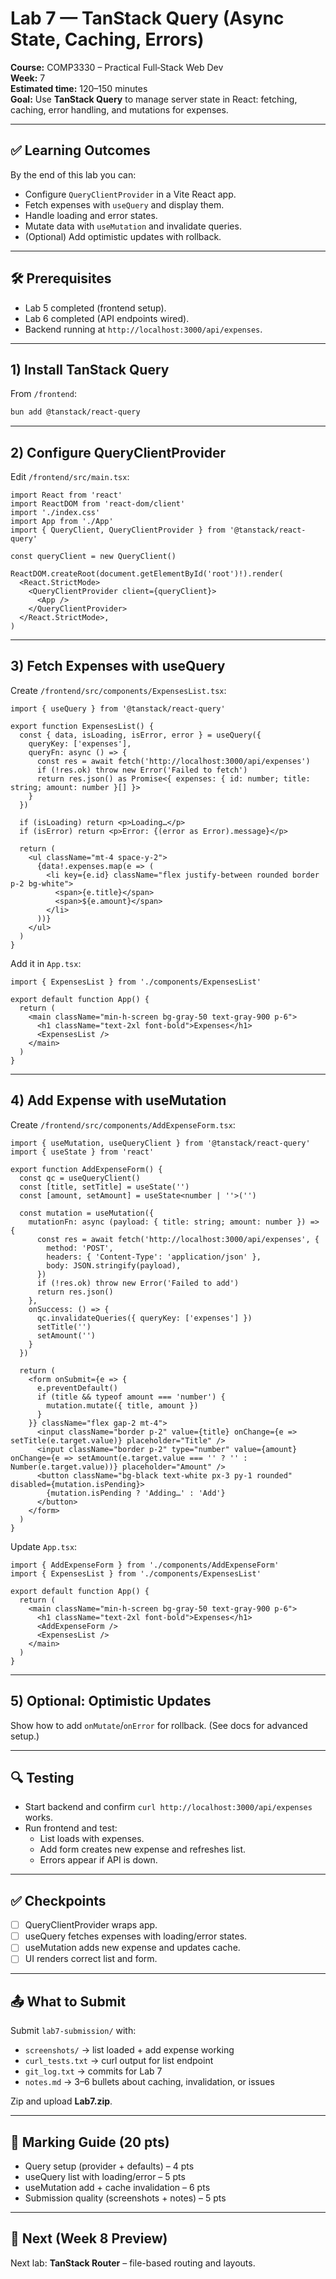 # Lab 7 — TanStack Query (Async State, Caching, Errors)

**Course:** COMP3330 – Practical Full‑Stack Web Dev  
**Week:** 7  
**Estimated time:** 120–150 minutes  
**Goal:** Use **TanStack Query** to manage server state in React: fetching, caching, error handling, and mutations for expenses.

---

## ✅ Learning Outcomes
By the end of this lab you can:
- Configure `QueryClientProvider` in a Vite React app.
- Fetch expenses with `useQuery` and display them.
- Handle loading and error states.
- Mutate data with `useMutation` and invalidate queries.
- (Optional) Add optimistic updates with rollback.

---

## 🛠 Prerequisites
- Lab 5 completed (frontend setup).
- Lab 6 completed (API endpoints wired).
- Backend running at `http://localhost:3000/api/expenses`.

---

## 1) Install TanStack Query
From `/frontend`:
```bash
bun add @tanstack/react-query
```

---

## 2) Configure QueryClientProvider
Edit `/frontend/src/main.tsx`:
```tsx
import React from 'react'
import ReactDOM from 'react-dom/client'
import './index.css'
import App from './App'
import { QueryClient, QueryClientProvider } from '@tanstack/react-query'

const queryClient = new QueryClient()

ReactDOM.createRoot(document.getElementById('root')!).render(
  <React.StrictMode>
    <QueryClientProvider client={queryClient}>
      <App />
    </QueryClientProvider>
  </React.StrictMode>,
)
```

---

## 3) Fetch Expenses with useQuery
Create `/frontend/src/components/ExpensesList.tsx`:
```tsx
import { useQuery } from '@tanstack/react-query'

export function ExpensesList() {
  const { data, isLoading, isError, error } = useQuery({
    queryKey: ['expenses'],
    queryFn: async () => {
      const res = await fetch('http://localhost:3000/api/expenses')
      if (!res.ok) throw new Error('Failed to fetch')
      return res.json() as Promise<{ expenses: { id: number; title: string; amount: number }[] }>
    }
  })

  if (isLoading) return <p>Loading…</p>
  if (isError) return <p>Error: {(error as Error).message}</p>

  return (
    <ul className="mt-4 space-y-2">
      {data!.expenses.map(e => (
        <li key={e.id} className="flex justify-between rounded border p-2 bg-white">
          <span>{e.title}</span>
          <span>${e.amount}</span>
        </li>
      ))}
    </ul>
  )
}
```

Add it in `App.tsx`:
```tsx
import { ExpensesList } from './components/ExpensesList'

export default function App() {
  return (
    <main className="min-h-screen bg-gray-50 text-gray-900 p-6">
      <h1 className="text-2xl font-bold">Expenses</h1>
      <ExpensesList />
    </main>
  )
}
```

---

## 4) Add Expense with useMutation
Create `/frontend/src/components/AddExpenseForm.tsx`:
```tsx
import { useMutation, useQueryClient } from '@tanstack/react-query'
import { useState } from 'react'

export function AddExpenseForm() {
  const qc = useQueryClient()
  const [title, setTitle] = useState('')
  const [amount, setAmount] = useState<number | ''>('')

  const mutation = useMutation({
    mutationFn: async (payload: { title: string; amount: number }) => {
      const res = await fetch('http://localhost:3000/api/expenses', {
        method: 'POST',
        headers: { 'Content-Type': 'application/json' },
        body: JSON.stringify(payload),
      })
      if (!res.ok) throw new Error('Failed to add')
      return res.json()
    },
    onSuccess: () => {
      qc.invalidateQueries({ queryKey: ['expenses'] })
      setTitle('')
      setAmount('')
    }
  })

  return (
    <form onSubmit={e => {
      e.preventDefault()
      if (title && typeof amount === 'number') {
        mutation.mutate({ title, amount })
      }
    }} className="flex gap-2 mt-4">
      <input className="border p-2" value={title} onChange={e => setTitle(e.target.value)} placeholder="Title" />
      <input className="border p-2" type="number" value={amount} onChange={e => setAmount(e.target.value === '' ? '' : Number(e.target.value))} placeholder="Amount" />
      <button className="bg-black text-white px-3 py-1 rounded" disabled={mutation.isPending}>
        {mutation.isPending ? 'Adding…' : 'Add'}
      </button>
    </form>
  )
}
```

Update `App.tsx`:
```tsx
import { AddExpenseForm } from './components/AddExpenseForm'
import { ExpensesList } from './components/ExpensesList'

export default function App() {
  return (
    <main className="min-h-screen bg-gray-50 text-gray-900 p-6">
      <h1 className="text-2xl font-bold">Expenses</h1>
      <AddExpenseForm />
      <ExpensesList />
    </main>
  )
}
```

---

## 5) Optional: Optimistic Updates
Show how to add `onMutate`/`onError` for rollback. (See docs for advanced setup.)

---

## 🔍 Testing
- Start backend and confirm `curl http://localhost:3000/api/expenses` works.
- Run frontend and test:
  - List loads with expenses.
  - Add form creates new expense and refreshes list.
  - Errors appear if API is down.

---

## ✅ Checkpoints
- [ ] QueryClientProvider wraps app.
- [ ] useQuery fetches expenses with loading/error states.
- [ ] useMutation adds new expense and updates cache.
- [ ] UI renders correct list and form.

---

## 📤 What to Submit
Submit `lab7-submission/` with:
- `screenshots/` → list loaded + add expense working
- `curl_tests.txt` → curl output for list endpoint
- `git_log.txt` → commits for Lab 7
- `notes.md` → 3–6 bullets about caching, invalidation, or issues

Zip and upload **Lab7.zip**.

---

## 📝 Marking Guide (20 pts)
- Query setup (provider + defaults) – 4 pts  
- useQuery list with loading/error – 5 pts  
- useMutation add + cache invalidation – 6 pts  
- Submission quality (screenshots + notes) – 5 pts

---

## 🔭 Next (Week 8 Preview)
Next lab: **TanStack Router** – file-based routing and layouts.
